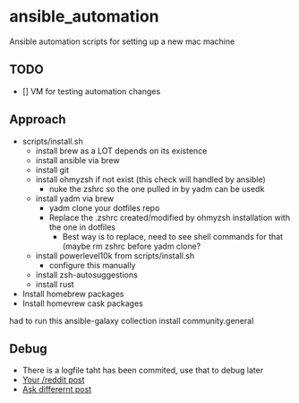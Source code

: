 # ansible_automation
Ansible automation scripts for setting up a new mac machine

## TODO

- [] VM for testing automation changes

## Approach

- scripts/install.sh
  - install brew as a LOT depends on its existence
  - install ansible via brew
  - install git
  - install ohmyzsh if not exist (this check will handled by ansible)
    - nuke the zshrc so the one pulled in by yadm can be usedk
  - install yadm via brew
    - yadm clone your dotfiles repo
    - Replace the .zshrc created/modified by ohmyzsh installation with the one in dotfiles
      - Best way is to replace, need to see shell commands for that (maybe rm zshrc before yadm clone?
  - install powerlevel10k from scripts/install.sh
    - configure this manually
  - install zsh-autosuggestions
  - install rust
- Install homebrew packages
- Install homevrew cask packages

had to run this ansible-galaxy collection install community.general


## Debug

- There is a logfile taht has been commited, use that to debug later
- [Your /reddit post](https://www.reddit.com/r/ansible/comments/zvyky9/ansible_stuck_at_gathering_facts_when_trying_to/)
- [Ask differernt post](https://apple.stackexchange.com/questions/452425/ansible-stuck-at-gathering-facts-when-trying-to-run-playbook-to-configure-mac-ru)
